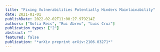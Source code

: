 ```yaml
---
title: "Fixing Vulnerabilities Potentially Hinders Maintainability"
date: 2021-01-01
publishDate: 2022-02-02T11:00:27.979214Z
authors: ["Sofia Reis", "Rui Abreu", "Luis Cruz"]
publication_types: ["2"]
abstract: ""
featured: false
publication: "*arXiv preprint arXiv:2106.03271*"
---
```


